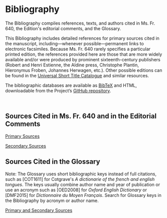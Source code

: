 # Bibliography

The Bibliography compiles references, texts, and authors cited in Ms. Fr. 640, the Edition's editorial comments, and the Glossary.

This Bibliography includes detailed references for primary sources cited in the manuscript, including—whenever possible—permanent links to electronic facsimiles. Because Ms. Fr. 640 rarely specifies a particular printed edition, the references provided here are those that are more widely available and/or were produced by prominent sixteenth-century publishers (Robert and Henri Estienne, the Aldine press, Christophe Plantin, Hieronymus Froben, Johannes Herwagen, etc.). Other possible editions can be found in the [Universal Short Title Catalogue](https://www.ustc.ac.uk) and similar resources.

The bibliographic databases are available as [BibTeX](https://www.ctan.org/pkg/bibtex) and HTML, downloadable from the Project’s [GitHub repository](https://github.com/cu-mkp/m-k-manuscript-data/tree/master/bibliographies).

<br/>

## Sources Cited in Ms. Fr. 640 and in the Editorial Comments

[Primary Sources](/#content/resources/dce-primary-sources-bibliography)
<br/>

[Secondary Sources](/#content/resources/dce-secondary-sources-bibliography)

## Sources Cited in the Glossary

Note: The Glossary uses short bibliographic keys instead of full citations, such as [COT1611] for Cotgrave's _A dictionarie of the french and english tongues_. The keys usually combine author name and year of publication or use an acronym such as [OED2008] for _Oxford English Dictionary_ or [DMF2015] for *Dictionnaire du Moyen Français*. Search for Glossary keys in the Bibliography by acronym or author name.

[Primary and Secondary Sources](/#content/resources/glossary-full-bibliography)
